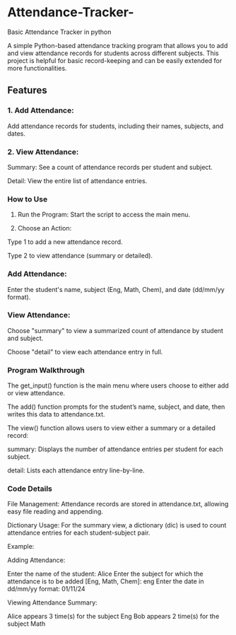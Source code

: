 # Attendance-Tracker-

Basic Attendance Tracker in python

A simple Python-based attendance tracking program that allows you to add and view attendance records for students across different subjects. This project is helpful for basic record-keeping and can be easily extended for more functionalities.

## Features

 ### 1. Add Attendance: 
Add attendance records for students, including their names, subjects, and dates.

 ### 2. View Attendance:

   Summary: See a count of attendance records per student and subject.

   Detail: View the entire list of attendance entries.

### How to Use

1. Run the Program: Start the script to access the main menu.

2. Choose an Action:

Type 1 to add a new attendance record.

Type 2 to view attendance (summary or detailed).

### Add Attendance:

Enter the student's name, subject (Eng, Math, Chem), and date (dd/mm/yy format).

### View Attendance:

Choose "summary" to view a summarized count of attendance by student and subject.

Choose "detail" to view each attendance entry in full.

### Program Walkthrough

The get_input() function is the main menu where users choose to either add or view attendance.

The add() function prompts for the student’s name, subject, and date, then writes this data to attendance.txt.

The view() function allows users to view either a summary or a detailed record:

summary: Displays the number of attendance entries per student for each subject.

detail: Lists each attendance entry line-by-line.

### Code Details

File Management: Attendance records are stored in attendance.txt, allowing easy file reading and appending.

Dictionary Usage: For the summary view, a dictionary (dic) is used to count attendance entries for each student-subject pair.

Example:

Adding Attendance:

Enter the name of the student: Alice
Enter the subject for which the attendance is to be added [Eng, Math, Chem]: eng
Enter the date in dd/mm/yy format: 01/11/24

Viewing Attendance Summary:

Alice appears 3 time(s) for the subject Eng
Bob appears 2 time(s) for the subject Math

